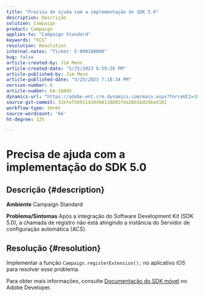```yaml
---
title: "Precisa de ajuda com a implementação do SDK 5.0"
description: Descrição
solution: Campaign
product: Campaign
applies-to: "Campaign Standard"
keywords: “KCS”
resolution: Resolution
internal-notes: "Ticket: E-000188089"
bug: false
article-created-by: Jim Menn
article-created-date: "5/25/2023 6:59:28 PM"
article-published-by: Jim Menn
article-published-date: "5/25/2023 7:18:34 PM"
version-number: 6
article-number: KA-16045
dynamics-url: "https://adobe-ent.crm.dynamics.com/main.aspx?forceUCI=1&pagetype=entityrecord&etn=knowledgearticle&id=edce1943-2efb-ed11-8849-6045bd006295"
source-git-commit: 31bfef56911410498118b92fda26b1bd24ba4101
workflow-type: tm+mt
source-wordcount: '66'
ht-degree: 12%

---
```


# Precisa de ajuda com a implementação do SDK 5.0

## Descrição {#description}

<b>Ambiente</b>
Campaign Standard


<b>Problema/Sintomas</b>
Após a integração do Software Development Kit (SDK 5.0), a chamada de registro não está atingindo a instância do Servidor de configuração automática (ACS).


## Resolução {#resolution}


Implementar a função `Campaign.registerExtension();` no aplicativo IOS para resolver esse problema.

Para obter mais informações, consulte [Documentação do SDK móvel](https://developer.adobe.com/client-sdks/documentation/) no Adobe Developer.
